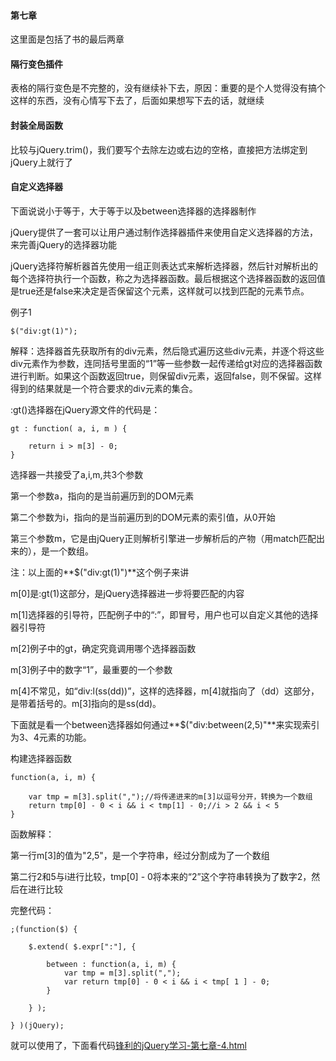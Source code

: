 #### 第七章 ####

这里面是包括了书的最后两章

#### 隔行变色插件 ####

表格的隔行变色是不完整的，没有继续补下去，原因：重要的是个人觉得没有搞个这样的东西，没有心情写下去了，后面如果想写下去的话，就继续

#### 封装全局函数 ####

比较与jQuery.trim()，我们要写个去除左边或右边的空格，直接把方法绑定到jQuery上就行了

#### 自定义选择器 ####

下面说说小于等于，大于等于以及between选择器的选择器制作

jQuery提供了一套可以让用户通过制作选择器插件来使用自定义选择器的方法，来完善jQuery的选择器功能

jQuery选择符解析器首先使用一组正则表达式来解析选择器，然后针对解析出的每个选择符执行一个函数，称之为选择器函数。最后根据这个选择器函数的返回值是true还是false来决定是否保留这个元素，这样就可以找到匹配的元素节点。

例子1

	$("div:gt(1)");

解释：选择器首先获取所有的div元素，然后隐式遍历这些div元素，并逐个将这些div元素作为参数，连同括号里面的“1”等一些参数一起传递给gt对应的选择器函数进行判断。如果这个函数返回true，则保留div元素，返回false，则不保留。这样得到的结果就是一个符合要求的div元素的集合。

:gt()选择器在jQuery源文件的代码是：

	gt : function( a, i, m ) {

		return i > m[3] - 0;
	}

选择器一共接受了a,i,m,共3个参数

第一个参数a，指向的是当前遍历到的DOM元素

第二个参数为i，指向的是当前遍历到的DOM元素的索引值，从0开始

第三个参数m，它是由jQuery正则解析引擎进一步解析后的产物（用match匹配出来的），是一个数组。

注：以上面的**$("div:gt(1)")**这个例子来讲

m[0]是:gt(1)这部分，是jQuery选择器进一步将要匹配的内容

m[1]选择器的引导符，匹配例子中的“:”，即冒号，用户也可以自定义其他的选择器引导符

m[2]例子中的gt，确定究竟调用哪个选择器函数

m[3]例子中的数字“1”，最重要的一个参数

m[4]不常见，如“div:l(ss(dd))”，这样的选择器，m[4]就指向了（dd）这部分，是带着括号的。m[3]指向的是ss(dd)。

下面就是看一个between选择器如何通过**$("div:between(2,5)"**来实现索引为3、4元素的功能。

构建选择器函数

	function(a, i, m) {
	
		var tmp = m[3].split(",");//将传递进来的m[3]以逗号分开，转换为一个数组
		return tmp[0] - 0 < i && i < tmp[1] - 0;//i > 2 && i < 5
	}

函数解释：

第一行m[3]的值为"2,5"，是一个字符串，经过分割成为了一个数组

第二行2和5与i进行比较，tmp[0] - 0将本来的“2”这个字符串转换为了数字2，然后在进行比较

完整代码：

	;(function($) {
		
		$.extend( $.expr[":"], {

			between : function(a, i, m) {
				var tmp = m[3].split(",");
				var return tmp[0] - 0 < i && i < tmp[ 1 ] - 0;
			}
 
		} );

	} )(jQuery);

就可以使用了，下面看代码[锋利的jQuery学习-第七章-4.html](锋利的jQuery学习-第七章-4.html)





	